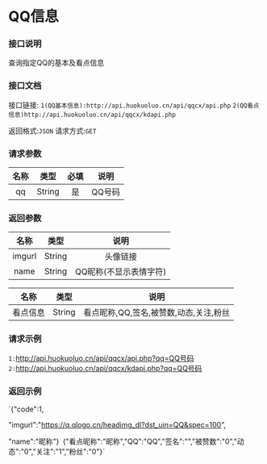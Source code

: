 # QQ信息

### 接口说明
查询指定QQ的基本及看点信息


### 接口文档

接口链接:
`1(QQ基本信息):http://api.huokuoluo.cn/api/qqcx/api.php`
`2(QQ看点信息)http://api.huokuoluo.cn/api/qqcx/kdapi.php`

返回格式:`JSON`  请求方式:`GET`

### 请求参数

|  名称  |  类型  |  必填  |  说明  |
|  :----:  |  :----:  |  :----:  |  :----:  |
|qq|String|是|QQ号码|

### 返回参数

|名称|类型|说明
|:----:|:----:|:----:|
|imgurl|String|头像链接|
|name|String|QQ昵称(不显示表情字符)|

|名称|类型|说明
|:----:|:----:|:----:|
|看点信息|String|看点昵称,QQ,签名,被赞数,动态,关注,粉丝|

### 请求示例

`1:`http://api.huokuoluo.cn/api/qqcx/api.php?qq=QQ号码
`2:`http://api.huokuoluo.cn/api/qqcx/kdapi.php?qq=QQ号码

### 返回示例
`{"code":1,

"imgurl":"https://q.qlogo.cn/headimg_dl?dst_uin=QQ&spec=100",

"name":"昵称"}`
`{"看点昵称":"昵称","QQ":"QQ","签名":"","被赞数":"0","动态":"0","关注":"1","粉丝":"0"}`
